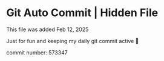 # Git Auto Commit | Hidden File

This file was added Feb 12, 2025

Just for fun and keeping my daily git commit active 🤪

commit number: 573347
